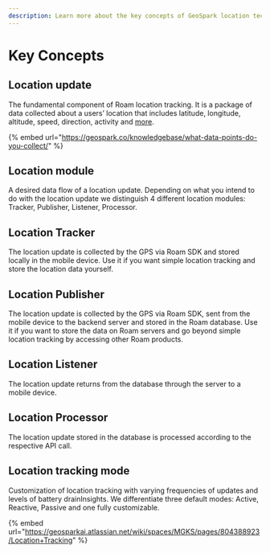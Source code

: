 ```yaml
---
description: Learn more about the key concepts of GeoSpark location technology.
---
```


# Key Concepts

## **Location update** 

The fundamental component of Roam location tracking. It is a package of data collected about a users’ location that includes latitude, longitude, altitude, speed, direction, activity and [more](https://geospark.co/knowledgebase/what-data-points-do-you-collect/).

{% embed url="https://geospark.co/knowledgebase/what-data-points-do-you-collect/" %}

## **Location module** 

A desired data flow of a location update. Depending on what you intend to do with the location update we distinguish 4 different location modules: Tracker, Publisher, Listener, Processor.

## **Location Tracker** 

The location update is collected by the GPS via Roam SDK and stored locally in the mobile device. Use it if you want simple location tracking and store the location data yourself. 

## **Location Publisher** 

The location update is collected by the GPS via Roam SDK, sent from the mobile device to the backend server and stored in the Roam database. Use it if you want to store the data on Roam servers and go beyond simple location tracking by accessing other Roam products.

## **Location Listener** 

The location update returns from the database through the server to a mobile device.

## **Location Processor** 

The location update stored in the database is processed according to the respective API call. 

## **Location tracking mode**  

Customization of location tracking with varying frequencies of updates and levels of battery drainInsights. We differentiate three default modes: Active, Reactive, Passive and one fully customizable. 

{% embed url="https://geosparkai.atlassian.net/wiki/spaces/MGKS/pages/804388923/Location+Tracking" %}



